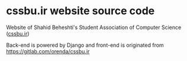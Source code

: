 # cssbu.ir website source code

Website of Shahid Beheshti's Student Association of Computer Science ([cssbu.ir](http://cssbu.ir))

Back-end is powered by Django and front-end is originated from https://gitlab.com/orenda/cssbu.ir
